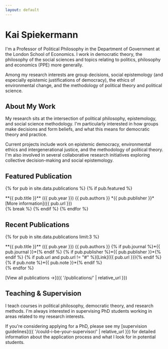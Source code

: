 ```yaml
---
layout: default
---
```


# Kai Spiekermann

I'm a Professor of Political Philosophy in the Department of Government at the London School of Economics. I work in democratic theory, the philosophy of the social sciences and topics relating to politics, philosophy and economics (PPE) more generally. 

Among my research interests are group decisions, social epistemology (and especially epistemic justifications of democracy), the ethics of environmental change, and the methodology of political theory and political science.

## About My Work

My research sits at the intersection of political philosophy, epistemology, and social science methodology. I'm particularly interested in how groups make decisions and form beliefs, and what this means for democratic theory and practice.

Current projects include work on epistemic democracy, environmental ethics and intergenerational justice, and the methodology of political theory. I'm also involved in several collaborative research initiatives exploring collective decision-making and social epistemology.

## Featured Publication

{% for pub in site.data.publications %}
{% if pub.featured %}
<div class="publication">
**{{ pub.title }}** ({{ pub.year }})  
{{ pub.authors }}  
*{{ pub.publisher }}*  
[More information]({{ pub.url }})
</div>
{% break %}
{% endif %}
{% endfor %}

## Recent Publications

{% for pub in site.data.publications limit:3 %}
<div class="publication">
**{{ pub.title }}** ({{ pub.year }})  
{{ pub.authors }}  
{% if pub.journal %}*{{ pub.journal }}*{% endif %}
{% if pub.publisher %}*{{ pub.publisher }}*{% endif %}
{% if pub.url and pub.url != "#" %}[Link]({{ pub.url }}){% endif %}
{% if pub.note %}*{{ pub.note }}*{% endif %}
</div>
{% endfor %}

[View all publications →]({{ '/publications/' | relative_url }})

## Teaching & Supervision

I teach courses in political philosophy, democratic theory, and research methods. I'm always interested in supervising PhD students working in areas related to my research interests.

If you're considering applying for a PhD, please see my [supervision guidelines]({{ '/could-i-be-your-supervisor/' | relative_url }}) for detailed information about the application process and what I look for in potential students.